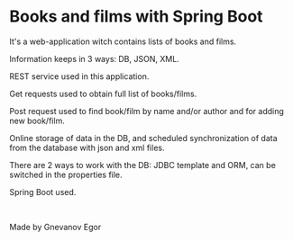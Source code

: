 # Books and films with Spring Boot

<p>It's a web-application witch contains lists of books and films.</p>
<p>Information keeps in 3 ways: DB, JSON, XML.</p>
<p>REST service used in this application.</p>
<p>Get requests used to obtain full list of books/films.</p>
<p>Post request used to find book/film by name and/or author and for adding new book/film.</p>
<p>Online storage of data in the DB, and scheduled synchronization of data from the database with json and xml files.</p>
<p>There are 2 ways to work with the DB: JDBC template and ORM, can be switched in the properties file.</p>
<p>Spring Boot used.</p>
<br>
<p>Made by Gnevanov Egor</p>
